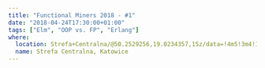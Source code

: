 ```yaml
---
title: "Functional Miners 2018 - #1"
date: "2018-04-24T17:30:00+01:00"
tags: ["Elm", "OOP vs. FP", "Erlang"]
where:
  location: Strefa+Centralna/@50.2529256,19.0234357,15z/data=!4m5!3m4!1s0x0:0xe73153c4ce313ad0!8m2!3d50.2529256!4d19.0234357
  name: Strefa Centralna, Katowice
---
```

